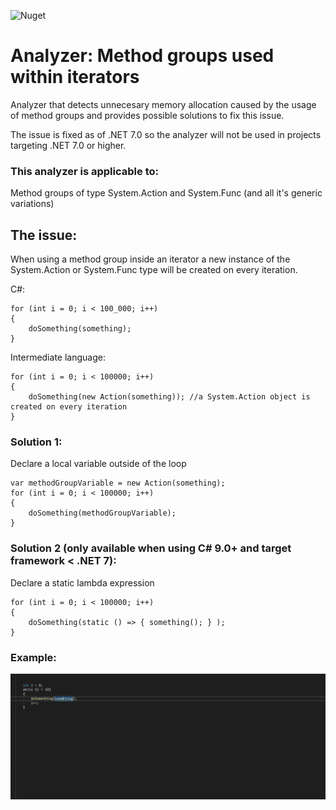 ![Nuget](https://img.shields.io/nuget/v/djsleurink.Analyzers.MethodGroupAnalyzer?style=flat-square&label=MethodGroupAnalyzer)

# Analyzer: Method groups used within iterators

Analyzer that detects unnecesary memory allocation caused by the usage of method groups and provides possible solutions to fix this issue.

The issue is fixed as of .NET 7.0 so the analyzer will not be used in projects targeting .NET 7.0 or higher.


### This analyzer is applicable to:
Method groups of type System.Action and System.Func (and all it's generic variations)


## The issue:

When using a method group inside an iterator a new instance of the System.Action or System.Func type will be created on every iteration.

C#: 
```
for (int i = 0; i < 100_000; i++)
{
    doSomething(something);
}
```

Intermediate language:

```
for (int i = 0; i < 100000; i++)
{
    doSomething(new Action(something)); //a System.Action object is created on every iteration
}
```


### Solution 1: 
Declare a local variable outside of the loop

```
var methodGroupVariable = new Action(something);
for (int i = 0; i < 100000; i++)
{
    doSomething(methodGroupVariable);
}
```

### Solution 2 (only available when using C# 9.0+ and target framework < .NET 7):

Declare a static lambda expression

```
for (int i = 0; i < 100000; i++)
{
    doSomething(static () => { something(); } );
}
```


### Example:
![](ActionAsLocalVariable.gif)
